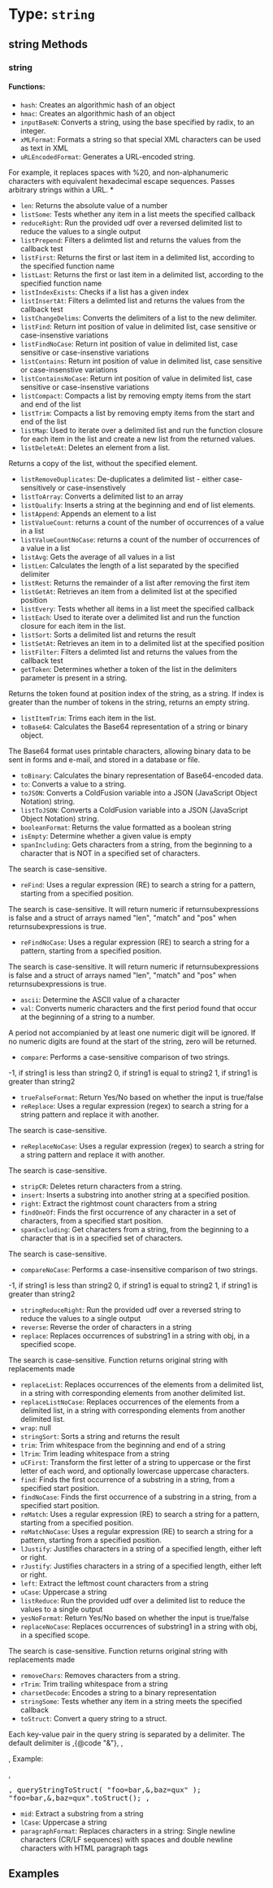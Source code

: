 # Type: `string`



## string Methods

### string

#### Functions:

 * `hash`: Creates an algorithmic hash of an object
 * `hmac`: Creates an algorithmic hash of an object
 * `inputBaseN`: Converts a string, using the base specified by radix, to an integer.
 * `xMLFormat`: Formats a string so that special XML characters can be used as text in XML
 * `uRLEncodedFormat`: Generates a URL-encoded string.

For example, it replaces spaces with %20, and non-alphanumeric characters with equivalent hexadecimal escape
 sequences. Passes arbitrary strings within a URL. *
 * `len`: Returns the absolute value of a number
 * `listSome`: Tests whether any item in a list meets the specified callback
 * `reduceRight`: Run the provided udf over a reversed delimited list to reduce the values to a single output
 * `listPrepend`: Filters a delimted list and returns the values from the callback test
 * `listFirst`: Returns the first or last item in a delimited list, according to the specified function name
 * `listLast`: Returns the first or last item in a delimited list, according to the specified function name
 * `listIndexExists`: Checks if a list has a given index
 * `listInsertAt`: Filters a delimted list and returns the values from the callback test
 * `listChangeDelims`: Converts the delimiters of a list to the new delimiter.
 * `listFind`: Return int position of value in delimited list, case sensitive or case-insenstive variations
 * `listFindNoCase`: Return int position of value in delimited list, case sensitive or case-insenstive variations
 * `listContains`: Return int position of value in delimited list, case sensitive or case-insenstive variations
 * `listContainsNoCase`: Return int position of value in delimited list, case sensitive or case-insenstive variations
 * `listCompact`: Compacts a list by removing empty items from the start and end of the list
 * `listTrim`: Compacts a list by removing empty items from the start and end of the list
 * `listMap`: Used to iterate over a delimited list and run the function closure for each item in the list and create a new list from the returned values.
 * `listDeleteAt`: Deletes an element from a list.

Returns a copy of the list, without the specified element.
 * `listRemoveDuplicates`: De-duplicates a delimited list - either case-sensitively or case-insenstively
 * `listToArray`: Converts a delimited list to an array
 * `listQualify`: Inserts a string at the beginning and end of list elements.
 * `listAppend`: Appends an element to a list
 * `listValueCount`: returns a count of the number of occurrences of a value in a list
 * `listValueCountNoCase`: returns a count of the number of occurrences of a value in a list
 * `listAvg`: Gets the average of all values in a list
 * `listLen`: Calculates the length of a list separated by the specified delimiter
 * `listRest`: Returns the remainder of a list after removing the first item
 * `listGetAt`: Retrieves an item from a delimited list at the specified position
 * `listEvery`: Tests whether all items in a list meet the specified callback
 * `listEach`: Used to iterate over a delimited list and run the function closure for each item in the list.
 * `listSort`: Sorts a delimited list and returns the result
 * `listSetAt`: Retrieves an item in to a delimited list at the specified position
 * `listFilter`: Filters a delimted list and returns the values from the callback test
 * `getToken`: Determines whether a token of the list in the delimiters parameter is present in a string.

Returns the token found at position index of the string, as a string.
 If index is greater than the number of tokens in the string, returns an empty string.
 * `listItemTrim`: Trims each item in the list.
 * `toBase64`: Calculates the Base64 representation of a string or binary object.

The Base64 format uses printable characters, allowing binary data to be sent in
 forms and e-mail, and stored in a database or file.
 * `toBinary`: Calculates the binary representation of Base64-encoded data.
 * `to`: Converts a value to a string.
 * `toJSON`: Converts a ColdFusion variable into a JSON (JavaScript Object Notation) string.
 * `listToJSON`: Converts a ColdFusion variable into a JSON (JavaScript Object Notation) string.
 * `booleanFormat`: Returns the value formatted as a boolean string
 * `isEmpty`: Determine whether a given value is empty
 * `spanIncluding`: Gets characters from a string, from the beginning to a character that is NOT in a specified set of characters.

The search is case-sensitive.
 * `reFind`: Uses a regular expression (RE) to search a string for a pattern, starting from a specified position.

The search is case-sensitive.
 It will return numeric if returnsubexpressions is false and a struct of arrays named "len", "match" and "pos" when returnsubexpressions is true.
 * `reFindNoCase`: Uses a regular expression (RE) to search a string for a pattern, starting from a specified position.

The search is case-sensitive.
 It will return numeric if returnsubexpressions is false and a struct of arrays named "len", "match" and "pos" when returnsubexpressions is true.
 * `ascii`: Determine the ASCII value of a character
 * `val`: Converts numeric characters and the first period found that occur at the beginning of a string to a number.

A period not accompianied by at least
 one numeric digit will be ignored. If no numeric digits are found at the start of the string, zero will be returned.
 * `compare`: Performs a case-sensitive comparison of two strings.

-1, if string1 is less than string2
 0, if string1 is equal to string2
 1, if string1 is greater than string2
 * `trueFalseFormat`: Return Yes/No based on whether the input is true/false
 * `reReplace`: Uses a regular expression (regex) to search a string for a string pattern and replace it with another.

The search is case-sensitive.
 * `reReplaceNoCase`: Uses a regular expression (regex) to search a string for a string pattern and replace it with another.

The search is case-sensitive.
 * `stripCR`: Deletes return characters from a string.
 * `insert`: Inserts a substring into another string at a specified position.
 * `right`: Extract the rightmost count characters from a string
 * `findOneOf`: Finds the first occurrence of any character in a set of characters, from a specified start position.
 * `spanExcluding`: Get characters from a string, from the beginning to a character that is in a specified set of characters.

The search is case-sensitive.
 * `compareNoCase`: Performs a case-insensitive comparison of two strings.

-1, if string1 is less than string2
 0, if string1 is equal to string2
 1, if string1 is greater than string2
 * `stringReduceRight`: Run the provided udf over a reversed string to reduce the values to a single output
 * `reverse`: Reverse the order of characters in a string
 * `replace`: Replaces occurrences of substring1 in a string with obj, in a specified scope.

The search is case-sensitive. Function returns original string with
 replacements made
 * `replaceList`: Replaces occurrences of the elements from a delimited list, in a string with corresponding elements from another delimited list.
 * `replaceListNoCase`: Replaces occurrences of the elements from a delimited list, in a string with corresponding elements from another delimited list.
 * `wrap`: null
 * `stringSort`: Sorts a string and returns the result
 * `trim`: Trim whitespace from the beginning and end of a string
 * `lTrim`: Trim leading whitespace from a string
 * `uCFirst`: Transform the first letter of a string to uppercase or the first letter of each word, and optionally lowercase uppercase characters.
 * `find`: Finds the first occurrence of a substring in a string, from a specified start position.
 * `findNoCase`: Finds the first occurrence of a substring in a string, from a specified start position.
 * `reMatch`: Uses a regular expression (RE) to search a string for a pattern, starting from a specified position.
 * `reMatchNoCase`: Uses a regular expression (RE) to search a string for a pattern, starting from a specified position.
 * `lJustify`: Justifies characters in a string of a specified length, either left or right.
 * `rJustify`: Justifies characters in a string of a specified length, either left or right.
 * `left`: Extract the leftmost count characters from a string
 * `uCase`: Uppercase a string
 * `listReduce`: Run the provided udf over a delimited list to reduce the values to a single output
 * `yesNoFormat`: Return Yes/No based on whether the input is true/false
 * `replaceNoCase`: Replaces occurrences of substring1 in a string with obj, in a specified scope.

The search is case-sensitive. Function returns original string with
 replacements made
 * `removeChars`: Removes characters from a string.
 * `rTrim`: Trim trailing whitespace from a string
 * `charsetDecode`: Encodes a string to a binary representation
 * `stringSome`: Tests whether any item in a string meets the specified callback
 * `toStruct`: Convert a query string to a struct.

Each key-value pair in the query string is separated by a delimiter.
 The default delimiter is ,{@code "&"},
 ,<p>,
 Example:

 ,<pre>,
 queryStringToStruct( "foo=bar,&amp;,baz=qux" );
 "foo=bar,&amp;,baz=qux".toStruct();
 ,</pre>
 * `mid`: Extract a substring from a string
 * `lCase`: Uppercase a string
 * `paragraphFormat`: Replaces characters in a string: Single newline characters (CR/LF sequences) with spaces and double newline characters with HTML paragraph tags




## Examples
